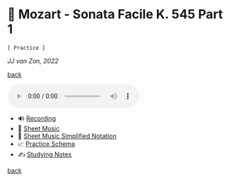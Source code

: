 🗿 Mozart - Sonata Facile K. 545 Part 1
=======================================

`[ Practice ]`

*JJ van Zon, 2022*

[back](../README.md)

<audio controls autoplay>
  <source src="recording/mozart-sonata-facile-part-1-2nd-half-recording-320kbps.mp3" type="audio/mpeg">
  Your browser does not support the audio element. <a href="recording/mozart-sonata-facile-part-1-2nd-half-recording-320kbps.mp3" download>Download file</a>
</audio>

<br/>

- 🔊 [Recording](recording/README.md)
- 🎼 [Sheet Music](sheet-music/README.md)
- 🎵 [Sheet Music Simplified Notation](sheet-music-simplified-notation/README.md)
- 📈 [Practice Schema](mozart-sonata-facile-part-1-practice-schema.md)
- ✍ [Studying Notes](mozart-sonata-facile-part-1-studying-notes.md)

[back](../README.md)